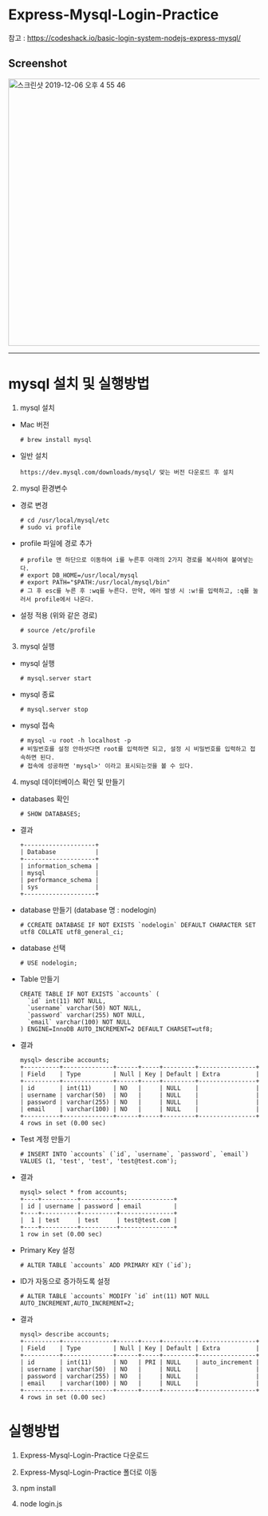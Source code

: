 # Express-Mysql-Login-Practice

참고 : https://codeshack.io/basic-login-system-nodejs-express-mysql/

Screenshot
-------------------------------

<img width="534" alt="스크린샷 2019-12-06 오후 4 55 46" src="https://user-images.githubusercontent.com/45925992/70306290-d432ce00-1849-11ea-8e40-9834d91d006b.png">


------------------------------

# mysql 설치 및 실행방법

1. mysql 설치

  - Mac 버전
  
        # brew install mysql

  - 일반 설치
  
        https://dev.mysql.com/downloads/mysql/ 맞는 버전 다운로드 후 설치

2. mysql 환경변수 

  - 경로 변경
  
        # cd /usr/local/mysql/etc
        # sudo vi profile

  - profile 파일에 경로 추가
  
        # profile 맨 하단으로 이동하여 i를 누른후 아래의 2가지 경로를 복사하여 붙여넣는다.
        # export DB_HOME=/usr/local/mysql
        # export PATH="$PATH:/usr/local/mysql/bin"
        # 그 후 esc를 누른 후 :wq를 누른다. 만약, 에러 발생 시 :w!를 입력하고, :q를 눌러서 profile에서 나온다.
        
  - 설정 적용 (위와 같은 경로)
  
        # source /etc/profile 

3. mysql 실행

  - mysql 실행
  
        # mysql.server start
  
  - mysql 종료
  
        # mysql.server stop
  
  - mysql 접속
  
        # mysql -u root -h localhost -p
        # 비밀번호를 설정 안하셧다면 root를 입력하면 되고, 설정 시 비밀번호를 입력하고 접속하면 된다.
        # 접속에 성공하면 'mysql>' 이라고 표시되는것을 볼 수 있다.

4. mysql 데이터베이스 확인 및 만들기

  - databases 확인
  
        # SHOW DATABASES;
  
  - 결과
  
        +--------------------+
        | Database           |
        +--------------------+
        | information_schema |
        | mysql              |
        | performance_schema |
        | sys                |
        +--------------------+

  - database 만들기 (database 명 : nodelogin)
  
        # CCREATE DATABASE IF NOT EXISTS `nodelogin` DEFAULT CHARACTER SET utf8 COLLATE utf8_general_ci;
  
  - database 선택
  
        # USE nodelogin;

  - Table 만들기
  
        CREATE TABLE IF NOT EXISTS `accounts` (
          `id` int(11) NOT NULL,
          `username` varchar(50) NOT NULL,
          `password` varchar(255) NOT NULL,
          `email` varchar(100) NOT NULL
        ) ENGINE=InnoDB AUTO_INCREMENT=2 DEFAULT CHARSET=utf8;

  - 결과
  
        mysql> describe accounts;
        +----------+--------------+------+-----+---------+----------------+
        | Field    | Type         | Null | Key | Default | Extra          |
        +----------+--------------+------+-----+---------+----------------+
        | id       | int(11)      | NO   |     | NULL    |                |
        | username | varchar(50)  | NO   |     | NULL    |                |
        | password | varchar(255) | NO   |     | NULL    |                |
        | email    | varchar(100) | NO   |     | NULL    |                |
        +----------+--------------+------+-----+---------+----------------+
        4 rows in set (0.00 sec)
        
  - Test 계정 만들기
  
        # INSERT INTO `accounts` (`id`, `username`, `password`, `email`) VALUES (1, 'test', 'test', 'test@test.com');

  - 결과
  
        mysql> select * from accounts;
        +----+----------+----------+---------------+
        | id | username | password | email         |
        +----+----------+----------+---------------+
        |  1 | test     | test     | test@test.com |
        +----+----------+----------+---------------+
        1 row in set (0.00 sec)

  - Primary Key 설정
  
        # ALTER TABLE `accounts` ADD PRIMARY KEY (`id`);

  - ID가 자동으로 증가하도록 설정
  
        # ALTER TABLE `accounts` MODIFY `id` int(11) NOT NULL AUTO_INCREMENT,AUTO_INCREMENT=2;

  - 결과
  
        mysql> describe accounts;
        +----------+--------------+------+-----+---------+----------------+
        | Field    | Type         | Null | Key | Default | Extra          |
        +----------+--------------+------+-----+---------+----------------+
        | id       | int(11)      | NO   | PRI | NULL    | auto_increment |
        | username | varchar(50)  | NO   |     | NULL    |                |
        | password | varchar(255) | NO   |     | NULL    |                |
        | email    | varchar(100) | NO   |     | NULL    |                |
        +----------+--------------+------+-----+---------+----------------+
        4 rows in set (0.00 sec)

# 실행방법

1. Express-Mysql-Login-Practice 다운로드

2. Express-Mysql-Login-Practice 폴더로 이동

3. npm install

4. node login.js
